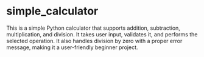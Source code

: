# simple_calculator
This is a simple Python calculator that supports addition, subtraction, multiplication, and division. It takes user input, validates it, and performs the selected operation. It also handles division by zero with a proper error message, making it a user-friendly beginner project.
